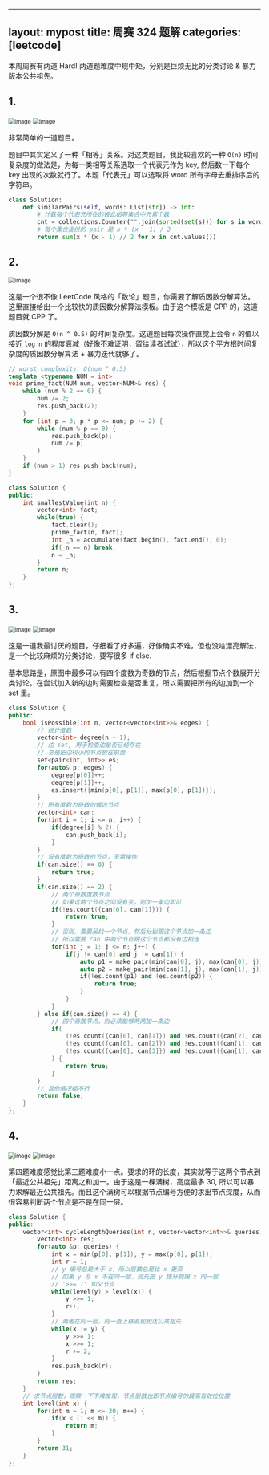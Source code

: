 
---
layout: mypost
title: 周赛 324 题解
categories: [leetcode]
---

本周周赛有两道 Hard! 两道题难度中规中矩，分别是巨烦无比的分类讨论 & 暴力版本公共祖先。

## 1.

<img src="../../posts/2022-leetcode/lc-wk-324-p1-1.png" alt="image" style="zoom:80%;" />
<img src="../../posts/2022-leetcode/lc-wk-324-p1-2.png" alt="image" style="zoom:80%;" />

非常简单的一道题目。

题目中其实定义了一种「相等」关系。对这类题目，我比较喜欢的一种 `O(n)` 时间复杂度的做法是，为每一类相等关系选取一个代表元作为 key, 然后数一下每个 key 出现的次数就行了。本题「代表元」可以选取将 word 所有字母去重排序后的字符串。

```py
class Solution:
    def similarPairs(self, words: List[str]) -> int:
        # 计数每个代表元所在的彼此相等集合中元素个数
        cnt = collections.Counter("".join(sorted(set(s))) for s in words)
        # 每个集合提供的 pair 是 x * (x - 1) / 2
        return sum(x * (x - 1) // 2 for x in cnt.values())
```

## 2.

<img src="../../posts/2022-leetcode/lc-wk-324-p2.png" alt="image" style="zoom:80%;" />

这是一个很不像 LeetCode 风格的「数论」题目，你需要了解质因数分解算法。这里直接给出一个比较快的质因数分解算法模板。由于这个模板是 CPP 的，这道题目就 CPP 了。

质因数分解是 `O(n ^ 0.5)` 的时间复杂度。这道题目每次操作直觉上会令 `n` 的值以接近 `log n` 的程度衰减（好像不难证明，留给读者试试），所以这个平方根时间复杂度的质因数分解算法 + 暴力迭代就够了。

```cpp
// worst complexity: O(num ^ 0.5)
template <typename NUM = int>
void prime_fact(NUM num, vector<NUM>& res) {
    while (num % 2 == 0) {
        num /= 2;
        res.push_back(2);
    }
    for (int p = 3; p * p <= num; p += 2) {
        while (num % p == 0) {
            res.push_back(p);
            num /= p;
        }
    }
    if (num > 1) res.push_back(num);
}

class Solution {
public:
    int smallestValue(int n) {
        vector<int> fact;
        while(true) {
            fact.clear();
            prime_fact(n, fact);
            int _n = accumulate(fact.begin(), fact.end(), 0);
            if(_n == n) break;
            n = _n;
        }
        return n;
    }
};
```

## 3. 

<img src="../../posts/2022-leetcode/lc-wk-324-p3-1.png" alt="image" style="zoom:80%;" />
<img src="../../posts/2022-leetcode/lc-wk-324-p3-2.png" alt="image" style="zoom:80%;" />

这是一道我最讨厌的题目，仔细看了好多遍，好像确实不难，但也没啥漂亮解法，是一个比较麻烦的分类讨论，要写很多 if else.

基本思路是，原图中最多可以有四个度数为奇数的节点，然后根据节点个数展开分类讨论。在尝试加入新的边时需要检查是否重复，所以需要把所有的边加到一个 set 里。

```cpp
class Solution {
public:
    bool isPossible(int n, vector<vector<int>>& edges) {
        // 统计度数
        vector<int> degree(n + 1);
        // 边 set, 用于检查边是否已经存在
        // 总是把边较小的节点放在前面
        set<pair<int, int>> es;
        for(auto& p: edges) {
            degree[p[0]]++;
            degree[p[1]]++;
            es.insert({min(p[0], p[1]), max(p[0], p[1])});
        }
        // 所有度数为奇数的候选节点
        vector<int> can;
        for(int i = 1; i <= n; i++) {
            if(degree[i] % 2) {
                can.push_back(i);
            }
        }
        // 没有度数为奇数的节点，无需操作
        if(can.size() == 0) {
            return true;
        }
        if(can.size() == 2) {
            // 两个奇数度数节点
            // 如果这两个节点之间没有变，则加一条边即可
            if(!es.count({can[0], can[1]})) {
                return true;
            }
            // 否则，需要另找一个节点，然后分别跟这个节点加一条边
            // 所以需要 can 中两个节点跟这个节点都没有边相连
            for(int j = 1; j <= n; j++) {
                if(j != can[0] and j != can[1]) {
                    auto p1 = make_pair(min(can[0], j), max(can[0], j));
                    auto p2 = make_pair(min(can[1], j), max(can[1], j));
                    if(!es.count(p1) and !es.count(p2)) {
                        return true;
                    }
                }
            }
        } else if(can.size() == 4) {
            // 四个奇数节点，则必须能够两两加一条边
            if(
                (!es.count({can[0], can[1]}) and !es.count({can[2], can[3]})) or
                (!es.count({can[0], can[2]}) and !es.count({can[1], can[3]})) or
                (!es.count({can[0], can[3]}) and !es.count({can[1], can[2]}))
            ) {
                return true;
            }
        }
        // 其他情况都不行
        return false;
    }
};
```

## 4. 

<img src="../../posts/2022-leetcode/lc-wk-324-p4-1.png" alt="image" style="zoom:80%;" />
<img src="../../posts/2022-leetcode/lc-wk-324-p4-2.png" alt="image" style="zoom:80%;" />

第四题难度感觉比第三题难度小一点。要求的环的长度，其实就等于这两个节点到「最近公共祖先」距离之和加一。由于这是一棵满树，高度最多 30, 所以可以暴力求解最近公共祖先。而且这个满树可以根据节点编号方便的求出节点深度，从而很容易判断两个节点是不是在同一层。

```cpp
class Solution {
public:
    vector<int> cycleLengthQueries(int n, vector<vector<int>>& queries) {
        vector<int> res;
        for(auto &p: queries) {
            int x = min(p[0], p[1]), y = max(p[0], p[1]);
            int r = 1;
            // y 编号总是大于 x，所以层数总是比 x 更深
            // 如果 y 与 x 不在同一层，则先把 y 提升到跟 x 同一层
            // '>>= 1' 即父节点
            while(level(y) > level(x)) {
                y >>= 1;
                r++;
            }
            // 两者在同一层，则一直上移直到到达公共祖先
            while(x != y) {
                y >>= 1;
                x >>= 1;
                r += 2;
            }
            res.push_back(r);
        }
        return res;
    }
    // 求节点层数，观察一下不难发现，节点层数也即节点编号的最高有效位位置
    int level(int x) {
        for(int m = 1; m <= 30; m++) {
            if(x < (1 << m)) {
                return m;
            }
        }
        return 31;
    }
};
```
